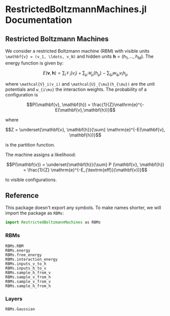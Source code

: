 # RestrictedBoltzmannMachines.jl Documentation

## Restricted Boltzmann Machines

We consider a restricted Boltzmann machine (RBM) with visible units ``\mathbf{v} =
(v_1, \ldots, v_N)`` and hidden units $\mathbf{h}= (h_1, \ldots, h_M)$. The
energy function is given by:

```math
E(\mathbf{v}, \mathbf{h}) = \sum_i \mathcal{V}_i(v_i) + \sum_{\mu}\mathcal{U}_{\mu}(h_{\mu}) - \sum_{i\mu} w_{i\mu} v_i h_{\mu}
```

where ``\mathcal{V}_i(v_i)`` and ``\mathcal{U}_{\mu}(h_{\mu})`` are the unit
potentials and ``w_{i\mu}`` the interaction weights.
The probability of a configuration is

```math
P(\mathbf{v}, \mathbf{h}) = \frac{1}{Z}\mathrm{e}^{-E(\mathbf{v},\mathbf{h})}
```

where

```math
Z = \underset{\mathbf{v}, \mathbf{h}}{\sum} \mathrm{e}^{-E(\mathbf{v}, \mathbf{h})}
```

is the partition function.

The machine assigns a likelihood:

```math
P(\mathbf{v}) = \underset{\mathbf{h}}{\sum} P (\mathbf{v}, \mathbf{h}) =
\frac{1}{Z} \mathrm{e}^{-E_{\textrm{eff}}(\mathbf{v})}
```

to visible configurations.


## Reference

This package doesn't export any symbols.
To make names shorter, we will import the package as `RBMs`:

```julia
import RestrictedBoltzmannMachines as RBMs
```

### RBMs

```@docs
RBMs.RBM
RBMs.energy
RBMs.free_energy
RBMs.interaction_energy
RBMs.inputs_v_to_h
RBMs.inputs_h_to_v
RBMs.sample_h_from_v
RBMs.sample_v_from_h
RBMs.sample_v_from_v
RBMs.sample_h_from_h
```

### Layers

```@docs
RBMs.Gaussian
```
